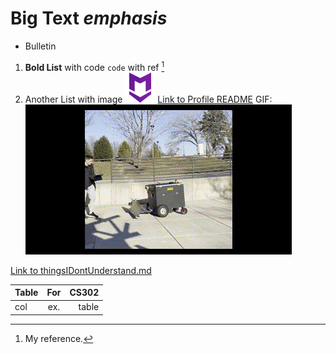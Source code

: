 # Big Text  *emphasis*


* Bulletin
1. **Bold List** with code  `code` with ref [^1]
2. Another List with image 
![alt text](https://github.com/adam-p/markdown-here/raw/master/src/common/images/icon48.png "Logo Title Text 1")
[Link to Profile README](https://github.com/CJdev99/CJdev99/blob/main/README.md) GIF: ![](https://github.com/CJdev99/Autonomous_Snowplow_2023/blob/main/robot_gif.gif) 

[Link to thingsIDontUnderstand.md](https://github.com/CJdev99/thingsiDontUnderstand/blob/main/thingsIDontUndestand.md)

| Table        | For           | CS302  |
| ------------- |:-------------:| -----:|
| col      | ex. | table |

[^1]: My reference.
